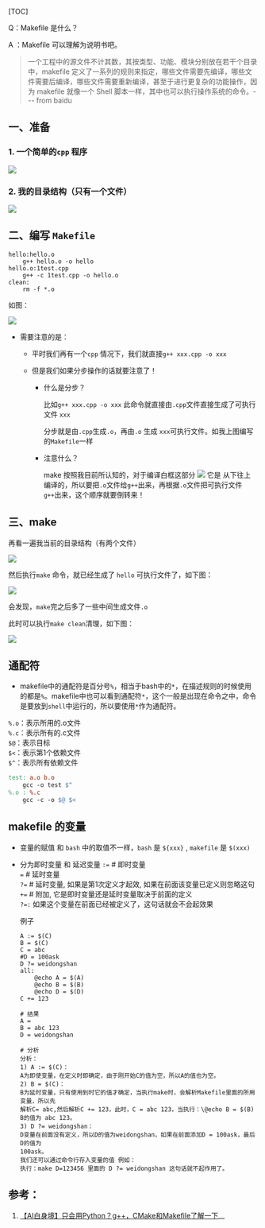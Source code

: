 [TOC]

Q：Makefile 是什么？

A ：Makefile 可以理解为说明书吧。

> 一个工程中的源文件不计其数，其按类型、功能、模块分别放在若干个目录中，makefile 定义了一系列的规则来指定，哪些文件需要先编译，哪些文件需要后编译，哪些文件需要重新编译，甚至于进行更复杂的功能操作，因为 makefile 就像一个 Shell 脚本一样，其中也可以执行操作系统的命令。--- from baidu



## 一、准备

### 1. 一个简单的`cpp` 程序

![](https://raw.githubusercontent.com/yiyah/Picture_Material/master/20190517122251.png)

### 2. 我的目录结构（只有一个文件）

![](https://raw.githubusercontent.com/yiyah/Picture_Material/master/20190517122345.png)


## 二、编写 `Makefile`

```
hello:hello.o
    g++ hello.o -o hello
hello.o:1test.cpp
    g++ -c 1test.cpp -o hello.o
clean:
    rm -f *.o    
```

如图：

![](https://raw.githubusercontent.com/yiyah/Picture_Material/master/20190517122452.png)

* 需要注意的是：

    - 平时我们再有一个`cpp` 情况下，我们就直接`g++ xxx.cpp -o xxx` 

    - 但是我们如果分步操作的话就要注意了！

        + 什么是分步？

            比如`g++ xxx.cpp -o xxx` 此命令就直接由`.cpp`文件直接生成了可执行文件 ` xxx `

            分步就是由`.cpp`生成`.o`，再由`.o` 生成 `xxx`可执行文件。如我上图编写的`Makefile`一样

        + 注意什么？

            make 按照我目前所认知的，对于编译白框这部分
![](https://raw.githubusercontent.com/yiyah/Picture_Material/master/20190517122541.png)
它是 从下往上 编译的，所以要把`.o`文件给`g++`出来，再根据`.o`文件把可执行文件`g++`出来，这个顺序就要倒转来！

## 三、make

再看一遍我当前的目录结构（有两个文件）

![](https://raw.githubusercontent.com/yiyah/Picture_Material/master/20190517122558.png)

然后执行`make` 命令，就已经生成了 `hello` 可执行文件了，如下图：

![](https://raw.githubusercontent.com/yiyah/Picture_Material/master/20190517122629.png)

会发现，`make`完之后多了一些中间生成文件`.o`

此时可以执行`make clean`清理，如下图：

![](https://raw.githubusercontent.com/yiyah/Picture_Material/master/20190517122648.png)

## 通配符

* makefile中的通配符是百分号`%`，相当于bash中的`*`，在描述规则的时候使用的都是`%`。makefile中也可以看到通配符`*`，这个一般是出现在命令之中，命令是要放到`shell`中运行的，所以要使用`*`作为通配符。

`%.o`：表示所用的.o文件  
`%.c`：表示所有的.c文件  
`$@`：表示目标  
`$<`：表示第1个依赖文件  
`$^`：表示所有依赖文件

```makefile
test: a.o b.o  
	gcc -o test $^  
%.o : %.c  
	gcc -c -o $@ $<
```
## makefile 的变量

* 变量的赋值
 和 `bash` 中的取值不一样，`bash` 是 `${xxx}` , `makefile` 是 `$(xxx)`
* 分为即时变量 和 延迟变量
	`:=` # 即时变量  
	`=` # 延时变量  
	`?=` # 延时变量, 如果是第1次定义才起效, 如果在前面该变量已定义则忽略这句  
	`+=` # 附加, 它是即时变量还是延时变量取决于前面的定义  
	`?=:` 如果这个变量在前面已经被定义了，这句话就会不会起效果
	
	例子
	```shell
	A := $(C)  
	B = $(C)  
	C = abc  
	#D = 100ask  
	D ?= weidongshan  
	all:  
		@echo A = $(A)  
		@echo B = $(B)  
		@echo D = $(D)  
	C += 123
	
	# 结果
	A =  
	B = abc 123  
	D = weidongshan
	
	# 分析
	分析：  
	1) A := $(C)：  
	A为即使变量，在定义时即确定，由于刚开始C的值为空，所以A的值也为空。  
	2) B = $(C)：  
	B为延时变量，只有使用到时它的值才确定，当执行make时，会解析Makefile里面的所用变量，所以先  
	解析C= abc,然后解析C += 123，此时，C = abc 123，当执行：\@echo B = $(B) B的值为 abc 123。  
	3) D ?= weidongshan：  
	D变量在前面没有定义，所以D的值为weidongshan，如果在前面添加D = 100ask，最后D的值为  
	100ask。  
	我们还可以通过命令行存入变量的值 例如：  
	执行：make D=123456 里面的 D ?= weidongshan 这句话就不起作用了。
	```


## 参考：

1.  [【AI白身境】只会用Python？g++，CMake和Makefile了解一下](<https://mp.weixin.qq.com/s?__biz=MzA3NDIyMjM1NA==&mid=2649031006&idx=1&sn=c2bbb57e95ccf651eec22fe378160095&scene=19#wechat_redirect>)__